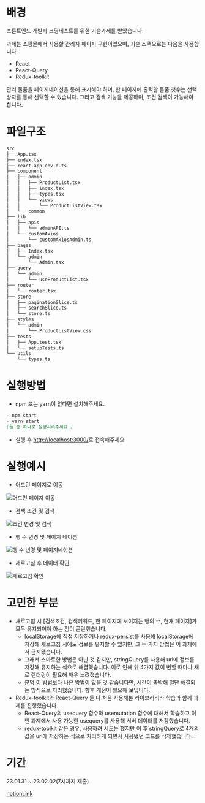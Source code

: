 # 배경

프론트엔드 개발자 코딩테스트를 위한 기술과제를 받았습니다.

과제는 쇼핑몰에서 사용할 관리자 페이지 구현이었으며, 기술 스택으로는 다음을 사용합니다. 

- React
- React-Query
- Redux-toolkit

관리 물품을 페이지네이션을 통해 표시해야 하며, 한 페이지에 출력할 물품 갯수는 선택상자를 통해 선택할 수 있습니다. 그리고 검색 기능을 제공하며, 조건 검색이 가능해야 합니다.

# 파일구조

```markdown
src
├── App.tsx
├── index.tsx
├── react-app-env.d.ts
├── component
│   ├── admin
│   │   ├── ProductList.tsx
│   │   ├── index.tsx
│   │   ├── types.tsx
│   │   └── views
│   │       └── ProductListView.tsx
│   └── common
├── lib
│   ├── apis
│   │   └── adminAPI.ts
│   └── customAxios
│       └── customAxiosAdmin.ts
├── pages
│   ├── Index.tsx
│   └── admin
│       └── Admin.tsx
├── query
│   └── admin
│       └── useProductList.tsx
├── router
│   └── router.tsx
├── store
│   ├── paginationSlice.ts
│   ├── searchSlice.ts
│   └── store.ts
├── styles
│   └── admin
│       └── ProductListView.css
├── tests
│   ├── App.test.tsx
│   └── setupTests.ts
└── utils
    └── types.ts
```

# 실행방법

- npm 또는 yarn이 없다면 설치해주세요.

```markdown
- npm start
- yarn start
[둘 중 하나로 실행시켜주세요.]
```

- 실행 후 [http://localhost:3000/](http://localhost:3000/)로 접속해주세요.

# 실행예시

- 어드민 페이지로 이동
    
![어드민 페이지 이동](https://user-images.githubusercontent.com/48785968/216260926-b709d247-8b4b-4b63-bd8e-8bffa3537edd.gif)

    
- 검색 조건 및 검색
    
![조건 변경 및 검색](https://user-images.githubusercontent.com/48785968/216261103-c36fce7c-0355-4f33-8d7d-0d1f9b41e5dd.gif)
    
- 행 수 변경 및 페이지 네이션
    
![행 수 변경 및 페이지네이션](https://user-images.githubusercontent.com/48785968/216261117-aaec8556-5d5a-41f4-ac33-38c848752023.gif)
    
- 새로고침 후 데이터 확인
    
![새로고침 확인](https://user-images.githubusercontent.com/48785968/216261126-fa636d83-d0bd-4c44-9820-63dd39664cb1.gif)
    

# 고민한 부분

- 새로고침 시 [검색조건, 검색키워드, 한 페이지에 보여지는 행의 수, 현재 페이지]가 모두 유지되어야 하는 점이 곤란했습니다.
    - localStorage에 직접 저장하거나 redux-persist를 사용해 localStorage에 저장해 새로고침 시에도 정보를 유지할 수 있지만, 그 두 가지 방법은 이 과제에서 금지됐습니다.
    - 그래서 스마트한 방법은 아닌 것 같지만, stringQuery를 사용해 url에 정보를 저장해 유지하는 식으로 해결했습니다. 이로 인해 위 4가지 값이 변할 때마나 새로 렌더링이 필요해 매우 느려졌습니다.
    - 분명 이 방법보다 나은 방법이 있을 것 같습니다만, 시간이 촉박해 일단 해결되는 방식으로 처리했습니다. 향후 개선이 필요해 보입니다.
- Redux-toolkit와 React-Query 둘 다 처음 사용해본 라이브러리라 학습과 함께 과제를 진행했습니다.
    - React-Query의 usequery 함수와 usemutation 함수에 대해서 학습하고 이번 과제에서 사용 가능한 usequery를 사용해 서버 데이터를 저장했습니다.
    - redux-toolkit 같은 경우, 사용하려 시도는 했지만 이 후 stringQuery로 4개의 값을 url에 저장하는 식으로 처리하게 되면서 사용됐던 코드를 삭제했습니다.

# 기간

23.01.31 ~ 23.02.02(7시까지 제출)

[notionLink](https://charm-sunstone-aae.notion.site/f5ed49b4b0544884b59f40c3be2923d2)

